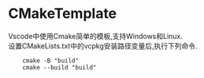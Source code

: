 # CMakeTemplate
Vscode中使用Cmake简单的模板,支持Windows和Linux.  
设置CMakeLists.txt中的vcpkg安装路径变量后,执行下列命令.
```shell
	cmake -B "build"  
	cmake --build "build"
```
